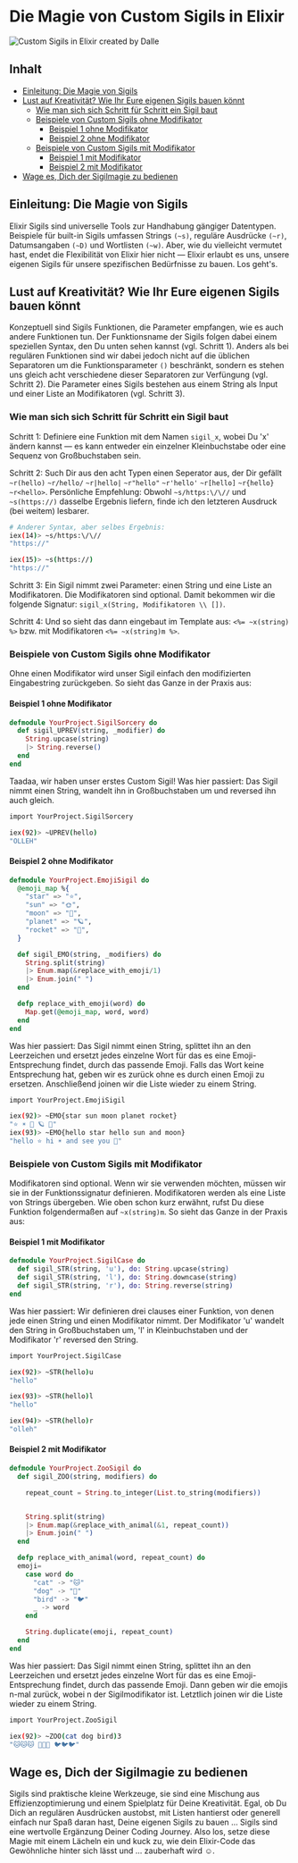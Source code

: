# Die Magie von Custom Sigils in Elixir

![Custom Sigils in Elixir created by Dalle](<images/DALL·E 2024-01-09 08.12.02 - A mystical and enchanting image representing 'Sigil Sorcery_ Custom Sigils in Elixir and Phoenix', without a star in the background and emphasizing pu 2.png>)

## Inhalt

- [Einleitung: Die Magie von Sigils](#einleitung-die-magie-von-sigils)
- [Lust auf Kreativität? Wie Ihr Eure eigenen Sigils bauen könnt](#lust-auf-kreativität-wie-ihr-eure-eigenen-sigils-bauen-könnt)
  - [Wie man sich sich Schritt für Schritt ein Sigil baut](#wie-man-sich-sich-schritt-für-schritt-ein-sigil-baut)
  - [Beispiele von Custom Sigils ohne Modifikator](#beispiele-von-custom-sigils-ohne-modifikator)
    - [Beispiel 1 ohne Modifikator](#beispiel-1-ohne-modifikator)
    - [Beispiel 2 ohne Modifikator](#beispiel-2-ohne-modifikator)
  - [Beispiele von Custom Sigils mit Modifikator](#beispiele-von-custom-sigils-mit-modifikator)
    - [Beispiel 1 mit Modifikator](#beispiel-1-mit-modifikator)
    - [Beispiel 2 mit Modifikator](#beispiel-2-mit-modifikator)
- [Wage es, Dich der Sigilmagie zu bedienen](#wage-es-dich-der-sigilmagie-zu-bedienen)

## Einleitung: Die Magie von Sigils

Elixir Sigils sind universelle Tools zur Handhabung gängiger Datentypen. Beispiele für built-in Sigils umfassen Strings `(~s)`, reguläre Ausdrücke `(~r)`, Datumsangaben `(~D)` und Wortlisten `(~w)`. Aber, wie du vielleicht vermutet hast, endet die Flexibilität von Elixir hier nicht — Elixir erlaubt es uns, unsere eigenen Sigils für unsere spezifischen Bedürfnisse zu bauen. Los geht's.

## Lust auf Kreativität? Wie Ihr Eure eigenen Sigils bauen könnt

Konzeptuell sind Sigils Funktionen, die Parameter empfangen, wie es auch andere Funktionen tun. Der Funktionsname der Sigils folgen dabei einem speziellen Syntax, den Du unten sehen kannst (vgl. Schritt 1). Anders als bei regulären Funktionen sind wir dabei jedoch nicht auf die üblichen Separatoren um die Funktionsparameter `()` beschränkt, sondern es stehen uns gleich acht verschiedene dieser Separatoren zur Verfüngung (vgl. Schritt 2). Die Parameter eines Sigils bestehen aus einem String als Input und einer Liste an Modifikatoren (vgl. Schritt 3).

### Wie man sich sich Schritt für Schritt ein Sigil baut

Schritt 1: Definiere eine Funktion mit dem Namen `sigil_x`, wobei Du 'x' ändern kannst — es kann entweder ein einzelner Kleinbuchstabe oder eine Sequenz von Großbuchstaben sein.

Schritt 2: Such Dir aus den acht Typen einen Seperator aus, der Dir gefällt `~r(hello)` `~r/hello/` `~r|hello|` `~r"hello"` `~r'hello'` `~r[hello]` `~r{hello}` `~r<hello>`. Persönliche Empfehlung: Obwohl `~s/https:\/\//` und `~s(https://)` dasselbe Ergebnis liefern, finde ich den letzteren Ausdruck (bei weitem) lesbarer.

```bash
# Anderer Syntax, aber selbes Ergebnis:
iex(14)> ~s/https:\/\//
"https://"

iex(15)> ~s(https://)
"https://"
```

Schritt 3: Ein Sigil nimmt zwei Parameter: einen String und eine Liste an Modifikatoren. Die Modifikatoren sind optional. Damit bekommen wir die folgende Signatur: `sigil_x(String, Modifikatoren \\ [])`.

Schritt 4: Und so sieht das dann eingebaut im Template aus: `<%= ~x(string) %>` bzw. mit Modifikatoren `<%= ~x(string)m %>`.

### Beispiele von Custom Sigils ohne Modifikator

Ohne einen Modifikator wird unser Sigil einfach den modifizierten Eingabestring zurückgeben. So sieht das Ganze in der Praxis aus:

#### Beispiel 1 ohne Modifikator

```elixir
defmodule YourProject.SigilSorcery do
  def sigil_UPREV(string, _modifier) do
    String.upcase(string)
    |> String.reverse()
  end
end
```

Taadaa, wir haben unser erstes Custom Sigil!
Was hier passiert: Das Sigil nimmt einen String, wandelt ihn in Großbuchstaben um und reversed ihn auch gleich.

```bash
import YourProject.SigilSorcery

iex(92)> ~UPREV(hello)
"OLLEH"
```

#### Beispiel 2 ohne Modifikator

```elixir
defmodule YourProject.EmojiSigil do
  @emoji_map %{
    "star" => "⭐",
    "sun" => "🌞",
    "moon" => "🌙",
    "planet" => "🪐",
    "rocket" => "🚀",
  }

  def sigil_EMO(string, _modifiers) do
    String.split(string)
    |> Enum.map(&replace_with_emoji/1)
    |> Enum.join(" ")
  end

  defp replace_with_emoji(word) do
    Map.get(@emoji_map, word, word)
  end
end
```

Was hier passiert: Das Sigil nimmt einen String, splittet ihn an den Leerzeichen und ersetzt jedes einzelne Wort für das es eine Emoji-Entsprechung findet, durch das passende Emoji. Falls das Wort keine Entsprechung hat, geben wir es zurück ohne es durch einen Emoji zu ersetzen. Anschließend joinen wir die Liste wieder zu einem String.

```bash
import YourProject.EmojiSigil

iex(92)> ~EMO{star sun moon planet rocket}
"⭐ ☀️ 🌙 🪐 🚀"
iex(93)> ~EMO{hello star hello sun and moon}
"hello ⭐ hi ☀️ and see you 🌙"
```

### Beispiele von Custom Sigils mit Modifikator

Modifikatoren sind optional. Wenn wir sie verwenden möchten, müssen wir sie in der Funktionssignatur definieren. Modifikatoren werden als eine Liste von Strings übergeben. Wie oben schon kurz erwähnt, rufst Du diese Funktion folgendermaßen auf `~x(string)m`. So sieht das Ganze in der Praxis aus:

#### Beispiel 1 mit Modifikator

```elixir
defmodule YourProject.SigilCase do
  def sigil_STR(string, 'u'), do: String.upcase(string)
  def sigil_STR(string, 'l'), do: String.downcase(string)
  def sigil_STR(string, 'r'), do: String.reverse(string)
end
```

Was hier passiert: Wir definieren drei clauses einer Funktion, von denen jede einen String und einen Modifikator nimmt. Der Modifikator 'u' wandelt den String in Großbuchstaben um, 'l' in Kleinbuchstaben und der Modifikator 'r' reversed den String.

```bash
import YourProject.SigilCase

iex(92)> ~STR(hello)u
"hello"

iex(93)> ~STR(hello)l
"hello"

iex(94)> ~STR(hello)r
"olleh"
```

#### Beispiel 2 mit Modifikator

```elixir
defmodule YourProject.ZooSigil do
  def sigil_ZOO(string, modifiers) do

    repeat_count = String.to_integer(List.to_string(modifiers))


    String.split(string)
    |> Enum.map(&replace_with_animal(&1, repeat_count))
    |> Enum.join(" ")
  end

  defp replace_with_animal(word, repeat_count) do
  emoji=
    case word do
      "cat" -> "🐱"
      "dog" -> "🐶"
      "bird" -> "🐦"
      _ -> word
    end

    String.duplicate(emoji, repeat_count)
  end
end
```

Was hier passiert: Das Sigil nimmt einen String, splittet ihn an den Leerzeichen und ersetzt jedes einzelne Wort für das es eine Emoji-Entsprechung findet, durch das passende Emoji. Dann geben wir die emojis n-mal zurück, wobei n der Sigilmodifikator ist. Letztlich joinen wir die Liste wieder zu einem String.

```bash
import YourProject.ZooSigil

iex(92)> ~ZOO(cat dog bird)3
"🐱🐱🐱 🐶🐶🐶 🐦🐦🐦"
```

## Wage es, Dich der Sigilmagie zu bedienen

Sigils sind praktische kleine Werkzeuge, sie sind eine Mischung aus Effizienzoptimierung und einem Spielplatz für Deine Kreativität. Egal, ob Du Dich an regulären Ausdrücken austobst, mit Listen hantierst oder generell einfach nur Spaß daran hast, Deine eigenen Sigils zu bauen … Sigils sind eine wertvolle Ergänzung Deiner Coding Journey. Also los, setze diese Magie mit einem Lächeln ein und kuck zu, wie dein Elixir-Code das Gewöhnliche hinter sich lässt und … zauberhaft wird ☺️.
